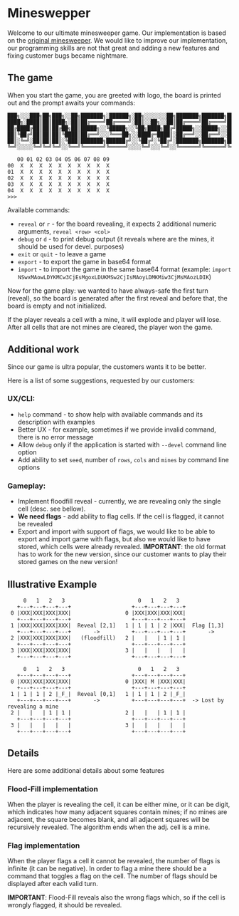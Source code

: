 # Mineswepper

Welcome to our ultimate minesweeper game. Our implementation is based on the [original minesweeper][1].
We would like to improve our implementation, our programming skills are not that great and adding a new features
and fixing customer bugs became nightmare.

## The game

When you start the game, you are greeted with logo, the board is printed out and the prompt awaits your commands:

```shell
███╗░░░███╗██╗███╗░░██╗███████╗░██████╗░██╗░░░░░░░██╗███████╗███████╗██████╗░███████╗██████╗░
████╗░████║██║████╗░██║██╔════╝██╔════╝░██║░░██╗░░██║██╔════╝██╔════╝██╔══██╗██╔════╝██╔══██╗
██╔████╔██║██║██╔██╗██║█████╗░░╚█████╗░░╚██╗████╗██╔╝█████╗░░█████╗░░██████╔╝█████╗░░██████╔╝
██║╚██╔╝██║██║██║╚████║██╔══╝░░░╚═══██╗░░████╔═████║░██╔══╝░░██╔══╝░░██╔═══╝░██╔══╝░░██╔══██╗
██║░╚═╝░██║██║██║░╚███║███████╗██████╔╝░░╚██╔╝░╚██╔╝░███████╗███████╗██║░░░░░███████╗██║░░██║
╚═╝░░░░░╚═╝╚═╝╚═╝░░╚══╝╚══════╝╚═════╝░░░░╚═╝░░░╚═╝░░╚══════╝╚══════╝╚═╝░░░░░╚══════╝╚═╝░░╚═╝

   00 01 02 03 04 05 06 07 08 09 
00  X  X  X  X  X  X  X  X  X  X 
01  X  X  X  X  X  X  X  X  X  X 
02  X  X  X  X  X  X  X  X  X  X 
03  X  X  X  X  X  X  X  X  X  X 
04  X  X  X  X  X  X  X  X  X  X 
>>>
```

Available commands:
- `reveal` or `r` - for the board revealing, it expects 2 additional numeric arguments, `reveal <row> <col>`
- `debug` or `d` - to print debug output (it reveals where are the mines, it should be used for devel. purposes)
- `exit` or `quit` - to leave a game
- `export` - to export the game in base64 format
- `import` - to import the game in the same base64 format (example: `import NSwxMAowLDYKMCw3CjEsMgoxLDUKMSw2CjIsMAoyLDMKMiw3CjMsMAozLDIK`)


Now for the game play: we wanted to have always-safe the first turn (reveal), so the board is generated after the first
reveal and before that, the board is empty and not initialized.

If the player reveals a cell with a mine, it will explode and player will lose. 
After all cells that are not mines are cleared, the player won the game.


## Additional work

Since our game is ultra popular, the customers wants it to be better.

Here is a list of some suggestions, requested by our customers:

### UX/CLI:
- ``help`` command - to show help with available commands and its description with examples
- Better UX - for example, sometimes if we provide invalid command, there is no error message
- Allow `debug` only if the application is started with `--devel` command line option
- Add ability to set `seed`, number of `rows`, `cols` and `mines` by command line options

### Gameplay:
- Implement floodfill reveal - currently, we are revealing only the single cell (desc. see bellow).
- **We need flags** - add ability to flag cells. If the cell is flagged, it cannot be revealed
- Export and import with support of flags, we would like to be able to export and import game with flags,
but also we would like to have stored, which cells were already revealed. 
**IMPORTANT**: the old format has to work for the new version, since our customer wants to play
their stored games on the new version!

## Illustrative Example


```shell
     0   1   2   3                       0   1   2   3
   +---+---+---+---+                   +---+---+---+---+
 0 |XXX|XXX|XXX|XXX|                 0 |XXX|XXX|XXX|XXX|
   +---+---+---+---+                   +---+---+---+---+
 1 |XXX|XXX|XXX|XXX|  Reveal [2,1]   1 | 1 | 1 | 2 |XXX|  Flag [1,3]
   +---+---+---+---+       ->          +---+---+---+---+       ->
 2 |XXX|XXX|XXX|XXX|   (floodfill)   2 |   |   | 1 | 1 |
   +---+---+---+---+                   +---+---+---+---+
 3 |XXX|XXX|XXX|XXX|                 3 |   |   |   |   |
   +---+---+---+---+                   +---+---+---+---+

     0   1   2   3                       0   1   2   3
   +---+---+---+---+                   +---+---+---+---+
 0 |XXX|XXX|XXX|XXX|                 0 |XXX| M |XXX|XXX|
   +---+---+---+---+                   +---+---+---+---+
 1 | 1 | 1 | 2 |_F_|  Reveal [0,1]   1 | 1 | 1 | 2 |_F_|
   +---+---+---+---+       ->          +---+---+---+---+  -> Lost by revealing a mine
 2 |   |   | 1 | 1 |                 2 |   |   | 1 | 1 |
   +---+---+---+---+                   +---+---+---+---+
 3 |   |   |   |   |                 3 |   |   |   |   |
   +---+---+---+---+                   +---+---+---+---+
```


## Details

Here are some additional details about some features


### Flood-Fill implementation

When the player is revealing the cell, it can be either mine, or it can be digit, 
which indicates how many adjacent squares contain mines; 
if no mines are adjacent, the square becomes blank, 
and all adjacent squares will be recursively revealed. 
The algorithm ends when the adj. cell is a mine.

### Flag implementation

When the player flags a cell it cannot be revealed, the number of flags is infinite (it can be negative).
In order to flag a mine there should be a command that toggles a flag on the cell.
The number of flags should be displayed after each valid turn.

**IMPORTANT**: Flood-Fill reveals also the wrong flags which, so if the cell is wrongly flagged, it should
be revealed.


[1]: https://en.wikipedia.org/wiki/Minesweeper_(video_game)